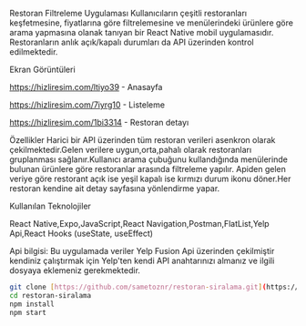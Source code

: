 Restoran Filtreleme Uygulaması 
Kullanıcıların çeşitli restoranları keşfetmesine, fiyatlarına göre filtrelemesine ve menülerindeki ürünlere göre arama yapmasına olanak tanıyan bir React Native mobil uygulamasıdır. Restoranların anlık açık/kapalı durumları da API üzerinden kontrol edilmektedir.

Ekran Görüntüleri


https://hizliresim.com/ltiyo39 - Anasayfa

https://hizliresim.com/7iyrg10 - Listeleme 

https://hizliresim.com/1bi3314 - Restoran detayı

Özellikler 
Harici bir API üzerinden tüm restoran verileri asenkron olarak çekilmektedir.Gelen verilere uygun,orta,pahalı olarak restoranları
gruplanması sağlanır.Kullanıcı arama çubuğunu kullandığında menülerinde bulunan ürünlere göre restoranlar arasında filtreleme yapılır.
Apiden gelen veriye göre restorant açık ise yeşil kapalı ise kırmızı durum ikonu döner.Her restoran kendine ait detay sayfasına yönlendirme yapar.


Kullanılan Teknolojiler 

React Native,Expo,JavaScript,React Navigation,Postman,FlatList,Yelp Api,React Hooks (useState, useEffect)

Api bilgisi: Bu uygulamada veriler Yelp Fusion Api üzerinden çekilmiştir kendiniz çalıştırmak için Yelp'ten kendi API anahtarınızı almanız ve ilgili dosyaya eklemeniz gerekmektedir.

```bash
git clone [https://github.com/sametoznr/restoran-siralama.git](https://github.com/sametoznr/restoran-siralama.git)
cd restoran-siralama
npm install
npm start
```
